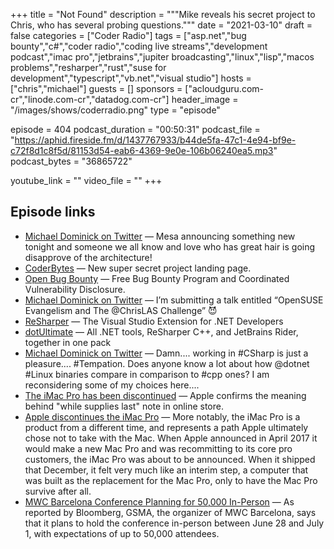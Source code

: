 +++
title = "Not Found"
description = """Mike reveals his secret project to Chris, who has several probing questions."""
date = "2021-03-10"
draft = false
categories = ["Coder Radio"]
tags = ["asp.net","bug bounty","c#","coder radio","coding live streams","development podcast","imac pro","jetbrains","jupiter broadcasting","linux","lisp","macos problems","resharper","rust","suse for development","typescript","vb.net","visual studio"]
hosts = ["chris","michael"]
guests = []
sponsors = ["acloudguru.com-cr","linode.com-cr","datadog.com-cr"]
header_image = "/images/shows/coderradio.png"
type = "episode"

episode = 404
podcast_duration = "00:50:31"
podcast_file = "https://aphid.fireside.fm/d/1437767933/b44de5fa-47c1-4e94-bf9e-c72f8d1c8f5d/81153d54-eab6-4369-9e0e-106b06240ea5.mp3"
podcast_bytes = "36865722"

youtube_link = ""
video_file = ""
+++

## Episode links

  * [Michael Dominick on Twitter](https://twitter.com/dominucco/status/1368921734708158465 "Michael Dominick on Twitter") — Mesa announcing something new tonight and someone we all know and love who has great hair is going disapprove of the architecture! 
  * [CoderBytes](https://coderbytes.herokuapp.com/ "CoderBytes") — New super secret project landing page.
  * [Open Bug Bounty](https://www.openbugbounty.org/ "Open Bug Bounty") — Free Bug Bounty Program and Coordinated Vulnerability Disclosure.
  * [Michael Dominick on Twitter](https://twitter.com/dominucco/status/1368920303242477588 "Michael Dominick on Twitter") — I’m submitting a talk entitled “OpenSUSE Evangelism and The @ChrisLAS Challenge” 😈
  * [ReSharper](https://www.jetbrains.com/resharper/ "ReSharper") — The Visual Studio Extension for .NET Developers
  * [dotUltimate](https://www.jetbrains.com/dotnet/ "dotUltimate") — All .NET tools, ReSharper C++, and JetBrains Rider, together in one pack 
  * [Michael Dominick on Twitter](https://twitter.com/dominucco/status/1368613894164516868 "Michael Dominick on Twitter") — Damn.... working in #CSharp is just a pleasure.... #Tempation. Does anyone know a lot about how @dotnet #Linux binaries compare in comparison to #cpp ones? I am reconsidering some of my choices here....
  * [The iMac Pro has been discontinued](https://arstechnica.com/gadgets/2021/03/the-imac-pro-has-been-discontinued/ "The iMac Pro has been discontinued") — Apple confirms the meaning behind "while supplies last" note in online store.
  * [Apple discontinues the iMac Pro](https://sixcolors.com/post/2021/03/goodbye-parallel-timeline-apple-discontinues-the-imac-pro/ "Apple discontinues the iMac Pro") — More notably, the iMac Pro is a product from a different time, and represents a path Apple ultimately chose not to take with the Mac. When Apple announced in April 2017 it would make a new Mac Pro and was recommitting to its core pro customers, the iMac Pro was about to be announced. When it shipped that December, it felt very much like an interim step, a computer that was built as the replacement for the Mac Pro, only to have the Mac Pro survive after all. 
  * [MWC Barcelona Conference Planning for 50,000 In-Person](https://www.macrumors.com/2021/03/08/mwc-barcelona-in-person/ "MWC Barcelona Conference Planning for 50,000 In-Person") — As reported by Bloomberg, GSMA, the organizer of MWC Barcelona, says that it plans to hold the conference in-person between June 28 and July 1, with expectations of up to 50,000 attendees.

